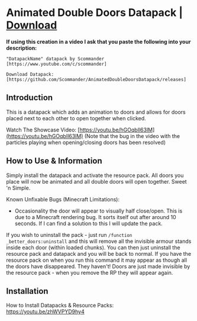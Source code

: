# Animated Double Doors Datapack | [Download](https://github.com/Scommander/AnimatedDoubleDoorsDatapack/releases)

**If using this creation in a video I ask that you paste the following into your description:**

    "DatapackName" datapack by Scommander [https://www.youtube.com/c/scommander]

    Download Datapack: [https://github.com/Scommander/AnimatedDoubleDoorsDatapack/releases]

## Introduction

This is a datapack which adds an animation to doors and allows for doors placed next to each other to open together when clicked.

Watch The Showcase Video: [https://youtu.be/hGOqbIl63lM](https://youtu.be/hGOqbIl63lM)
(Note that the bug in the video with the particles playing when opening/closing doors has been resolved)

## How to Use & Information

Simply install the datapack and activate the resource pack. All doors you place will now be animated and all double doors will open together. Sweet 'n Simple.

Known Unfixable Bugs (Minecraft Limitations):
- Occasionality the door will appear to visually half close/open. This is due to a Minecraft rendering bug. It sorts itself out after around 10 seconds. If I can find a solution to this I will update the pack.

If you wish to uninstall the pack - just run `/function _better_doors:uninstall` and this will remove all the invisible armour stands inside each door (within loaded chunks). You can then just uninstall the resource pack and datapack and you will be back to normal.
If you have the resource pack on when you run this command it may appear as though all the doors have disappeared. They haven't! Doors are just made invisible by the resource pack - when you remove the RP they will appear again.

## Installation

How to Install Datapacks & Resource Packs: https://youtu.be/zhWVPYD9hy4
